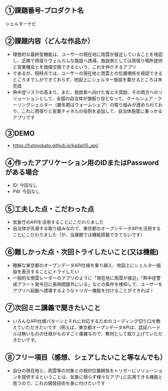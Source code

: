 ## ①課題番号-プロダクト名
シェルターナビ

## ②課題内容（どんな作品か）
- 理想的な最終型機能は、ユーザーの現在地に雨雲が接近していることを視認し、近隣で雨宿りウェルカムな施設へ誘導。施設側としては雨宿り場所提供と営業機会とを価値交換できるという、これを仲介するアプリ
- であるが、現時点では、ユーザーの現在地と雨雲との位置関係を視認できるところまでしかできておらず、地図上にシェルター施設を載せるところは未完成
- 熱中症リスクの高まり、また、脱炭素へ向けた省エネ奨励、その両方へのソリューションとして、全国の自治体が旗振り役となって、クールシェア・クーリングシェルター（厳冬期はウォームシェア）の取り組みが進められており、これに雨宿りと営業チャネルの役割を追加して、自治体施策に乗っかるアプリです

## ③DEMO
- https://fumiyokato.github.io/kadai05_api/

## ④作ったアプリケーション用のIDまたはPasswordがある場合
- ID: 今回なし
- PW: 今回なし

## ⑤工夫した点・こだわった点
- 気象庁のAPIを活用することにこだわりました
- 自治体が先導する取り組みなので、東京都のオープンデータAPIを活用することにこだわりました（が、当課題では機能搭載できてないです）

## ⑥難しかった点・次回トライしたいこと(又は機能)
- 難解な東京都のオープンデータAPI仕様を乗り越え、地図上にシェルター施設を表示することにトライしたい
- 一般的な雨雲レーダーのアプリのように「現在地に雨雲が接近」「熱中症警戒アラート発令日に長時間屋外にいる」などの条件を検知して、ユーザーをアプリへ起動へ誘導するようなトリガー機能を付けることができれば！

## ⑦次回ミニ講義で聞きたいこと
- いろんなAPI仕様パターンとそれに対応するためのコーディング切り口を教えていただきたいです（例えば、東京都オープンデータAPIは、認証ハードルは無いものの仕様がものすごく複雑なので、教材として取り上げていただきたいです。

## ⑧フリー項目（感想、シェアしたいこと等なんでも）
- 自分の現在地と、雨雲等の対象との相対位置関係をトリガーにソリューションを提供するということは、気象に限らず様々なアプリに応用できる機能と思うので、これの開発技術を身に付けたいです